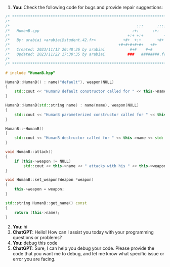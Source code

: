 1. **You**: Check the following code for bugs and provide repair suggestions: 
```cpp
/* ************************************************************************** */
/*                                                                            */
/*                                                        :::      ::::::::   */
/*   HumanB.cpp                                         :+:      :+:    :+:   */
/*                                                    +:+ +:+         +:+     */
/*   By: arabiai <arabiai@student.42.fr>            +#+  +:+       +#+        */
/*                                                +#+#+#+#+#+   +#+           */
/*   Created: 2023/11/12 20:48:26 by arabiai           #+#    #+#             */
/*   Updated: 2023/11/22 17:30:35 by arabiai          ###   ########.fr       */
/*                                                                            */
/* ************************************************************************** */

# include "HumanB.hpp"

HumanB::HumanB() : name("default"), weapon(NULL)
{
    std::cout << "HumanB default constructor called for " << this->name << std::endl;
}

HumanB::HumanB(std::string name) : name(name), weapon(NULL)
{
    std::cout << "HumanB parameterized constructor called for " << this->name << std::endl;
}

HumanB::~HumanB()
{
    std::cout << "HumanB destructor called for " << this->name << std::endl;
}

void HumanB::attack()
{
    if (this->weapon != NULL)
        std::cout << this->name << " attacks with his " << this->weapon->get_type() << std::endl;
}

void HumanB::set_weapon(Weapon *weapon)
{
    this->weapon = weapon;
}

std::string HumanB::get_name() const
{
    return (this->name);
}

```
2. **You**: hi
3. **ChatGPT**: Hello! How can I assist you today with your programming questions or problems?
4. **You**: debug this code
5. **ChatGPT**: Sure, I can help you debug your code. Please provide the code that you want me to debug, and let me know what specific issue or error you are facing.
